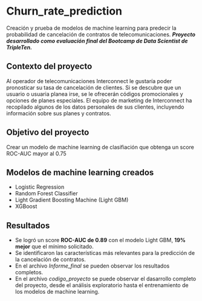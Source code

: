 # Churn_rate_prediction
Creación y prueba de modelos de machine learning para predecir la probabilidad de cancelación de contratos de telecomunicaciones. 
***Proyecto desarrollado como evaluación final del Bootcamp de Data Scientist de TripleTen.***

## Contexto del proyecto
Al operador de telecomunicaciones Interconnect le gustaría poder pronosticar su tasa de cancelación de clientes. Si se descubre que un usuario o usuaria planea irse, se le ofrecerán códigos promocionales y opciones de planes especiales. El equipo de marketing de Interconnect ha recopilado algunos de los datos personales de sus clientes, incluyendo información sobre sus planes y contratos.

## Objetivo del proyecto
Crear un modelo de machine learning de clasifiación que obtenga un score ROC-AUC mayor al 0.75

## Modelos de machine learning creados
- Logistic Regression
- Random Forest Classifier
- Light Gradient Boosting Machine (Light GBM)
- XGBoost

## Resultados
- Se logró un score **ROC-AUC de 0.89** con el modelo Light GBM, **19% mejor** que el mínimo solicitado.
- Se identificaron las características más relevantes para la predicción de la cancelación de contratos.
- En el archivo *Informe_final* se pueden observar los resultados completos.
- En el archivo *codigo_proyecto* se puede observar el dasarrollo completo del proyecto, desde el análisis exploratorio hasta el entrenamiento de los modelos de machine learning.